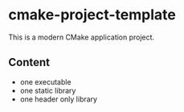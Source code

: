 # cmake-project-template

This is a modern CMake application project. 

## Content
 - one executable
 - one static library
 - one header only library
